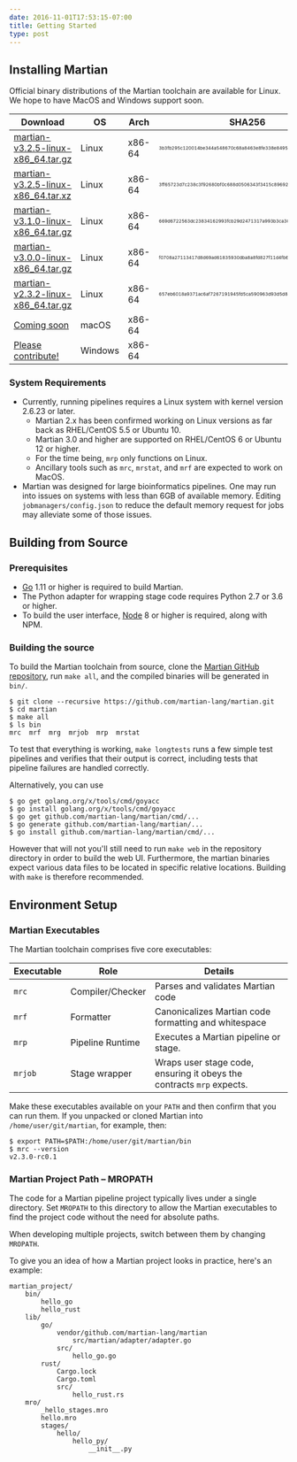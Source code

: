 ```yaml
---
date: 2016-11-01T17:53:15-07:00
title: Getting Started
type: post
---
```


## Installing Martian

Official binary distributions of the Martian toolchain are available for Linux.
We hope to have MacOS and Windows support soon.

|Download|OS|Arch|SHA256|
|---|---|---|---|
|[martian-v3.2.5-linux-x86_64.tar.gz](https://github.com/martian-lang/martian/releases/download/v3.2.5/martian-v3.2.5-linux-x86_64.tar.gz)|Linux|x86-64|<span style="font-size: 8px">3b3fb295c120014be344a548670c68a8463e8fe338e84955728e74886c3b5762</span>|
|[martian-v3.2.5-linux-x86_64.tar.xz](https://github.com/martian-lang/martian/releases/download/v3.2.5/martian-v3.2.5-linux-x86_64.tar.xz)|Linux|x86-64|<span style="font-size: 8px">3ff65723d7c238c3f92680bf0c688d0506343f3415c89692802ebfb183b9d23f</span>|
|[martian-v3.1.0-linux-x86_64.tar.gz](https://github.com/martian-lang/martian/releases/download/v3.1.0/martian-v3.1.0-linux-x86_64.tar.gz)|Linux|x86-64|<span style="font-size: 8px">669d6722563dc23834162993fcb29d2471317a993b3ca30782fa879b8a6f94ff</span>|
|[martian-v3.0.0-linux-x86_64.tar.gz](https://github.com/martian-lang/martian/releases/download/v3.0.0/martian-v3.0.0-linux-x86_64.tar.gz)|Linux|x86-64|<span style="font-size: 8px">f0708a27113417d8d69ad61835930dba8a8fd827f11d4fb6ce5c6108e773a57e</span>|
|[martian-v2.3.2-linux-x86_64.tar.gz](https://github.com/martian-lang/martian/releases/download/v2.3.2/martian-v2.3.2-linux-x86_64.tar.gz)|Linux|x86-64|<span style="font-size: 8px">657eb6018a9371ac6af7267191945fd5ca590963d93d5d8096078f37d92b1107</span>|
|[Coming soon](https://github.com/martian-lang/martian/blob/master/.github/CONTRIBUTING.md)|macOS|x86-64|
|[Please contribute!](https://github.com/martian-lang/martian/blob/master/.github/CONTRIBUTING.md)|Windows|x86-64|

### System Requirements
* Currently, running pipelines requires a Linux system with kernel version 2.6.23 or later.
  - Martian 2.x has been confirmed working on Linux versions as far back as RHEL/CentOS 5.5 or Ubuntu 10.
  - Martian 3.0 and higher are supported on RHEL/CentOS 6 or Ubuntu 12 or higher.
  - For the time being, `mrp` only functions on Linux.
  - Ancillary tools such as `mrc`, `mrstat`, and `mrf` are expected to work on MacOS.
* Martian was designed for large bioinformatics pipelines.  One may run into issues on systems with less than 6GB of available memory.  Editing `jobmanagers/config.json` to reduce the default memory request for jobs may alleviate some of those issues.


## Building from Source

### Prerequisites
* [Go](https://golang.org) 1.11 or higher is required to build Martian.
* The Python adapter for wrapping stage code requires Python 2.7 or 3.6 or higher.
* To build the user interface, [Node](https://nodejs.org) 8 or higher is required, along with NPM.

### Building the source

To build the Martian toolchain from source, clone the [Martian GitHub repository](https://github.com/martian-lang/martian), run `make all`, and the compiled binaries will be generated in `bin/`.

~~~~
$ git clone --recursive https://github.com/martian-lang/martian.git
$ cd martian
$ make all
$ ls bin
mrc  mrf  mrg  mrjob  mrp  mrstat
~~~~

To test that everything is working, `make longtests` runs a few simple test pipelines
and verifies that their output is correct, including tests that pipeline failures are
handled correctly.

Alternatively, you can use
~~~~
$ go get golang.org/x/tools/cmd/goyacc
$ go install golang.org/x/tools/cmd/goyacc
$ go get github.com/martian-lang/martian/cmd/...
$ go generate github.com/martian-lang/martian/...
$ go install github.com/martian-lang/martian/cmd/...
~~~~
However that will not you'll still need to run `make web` in the repository
directory in order to build the web UI.  Furthermore, the martian binaries
expect various data files to be located in specific relative locations.
Building with `make` is therefore recommended.


## Environment Setup

### Martian Executables

The Martian toolchain comprises five core executables:

|Executable|Role|Details|
|---|---|---|
|`mrc`|Compiler/Checker|Parses and validates Martian code
|`mrf`|Formatter|Canonicalizes Martian code formatting and whitespace
|`mrp`|Pipeline Runtime|Executes a Martian pipeline or stage.
|`mrjob`|Stage wrapper|Wraps user stage code, ensuring it obeys the contracts `mrp` expects.

Make these executables available on your `PATH` and then confirm that you can run them. If you unpacked or cloned Martian into `/home/user/git/martian`, for example, then:

~~~~
$ export PATH=$PATH:/home/user/git/martian/bin
$ mrc --version
v2.3.0-rc0.1
~~~~

### Martian Project Path – MROPATH

The code for a Martian pipeline project typically lives under a single directory. Set `MROPATH` to this directory to allow the Martian executables to find the project code without the need for absolute paths.

When developing multiple projects, switch between them by changing `MROPATH`.

To give you an idea of how a Martian project looks in practice, here's an example:

~~~~
martian_project/
    bin/
        hello_go
        hello_rust
    lib/
        go/
            vendor/github.com/martian-lang/martian
                src/martian/adapter/adapter.go
            src/
                hello_go.go
        rust/
            Cargo.lock
            Cargo.toml
            src/
                hello_rust.rs
    mro/
        _hello_stages.mro
        hello.mro
        stages/
            hello/
                hello_py/
                    __init__.py
~~~~

